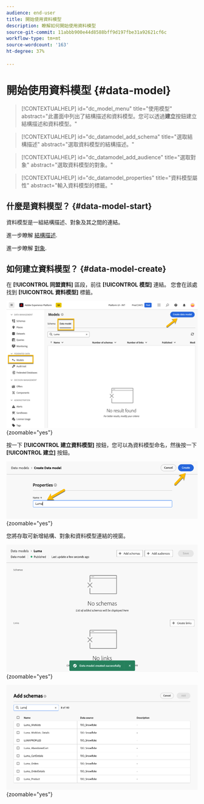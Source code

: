 ```yaml
---
audience: end-user
title: 開始使用資料模型
description: 瞭解如何開始使用資料模型
source-git-commit: 11abbb900e44d8588bff9d197fbe31a92621cf6c
workflow-type: tm+mt
source-wordcount: '163'
ht-degree: 37%

---
```


# 開始使用資料模型 {#data-model}


>[!CONTEXTUALHELP]
>id="dc_model_menu"
>title="使用模型"
>abstract="此畫面中列出了結構描述和資料模型。您可以透過&#x200B;**建立**&#x200B;按鈕建立結構描述和資料模型。"

>[!CONTEXTUALHELP]
>id="dc_datamodel_add_schema"
>title="選取結構描述"
>abstract="選取資料模型的結構描述。"


>[!CONTEXTUALHELP]
>id="dc_datamodel_add_audience"
>title="選取對象"
>abstract="選取資料模型的對象。"

>[!CONTEXTUALHELP]
>id="dc_datamodel_properties"
>title="資料模型屬性"
>abstract="輸入資料模型的標籤。"


## 什麼是資料模型？ {#data-model-start}

資料模型是一組結構描述、對象及其之間的連結。

進一步瞭解 [結構描述](../customer/schemas.md).

進一步瞭解 [對象](../customer/audiences.md).

## 如何建立資料模型？ {#data-model-create}

在 **[!UICONTROL 同盟資料]** 區段，前往 **[!UICONTROL 模型]** 連結。 您會在該處找到 **[!UICONTROL 資料模型]** 標籤。

![](assets/datamodel_create.png){zoomable="yes"}

按一下 **[!UICONTROL 建立資料模型]** 按鈕，您可以為資料模型命名，然後按一下 **[!UICONTROL 建立]** 按鈕。

![](assets/datamodel_name.png){zoomable="yes"}

您將存取可新增結構、對象和資料模型連結的視窗。

![](assets/datamodel_created.png){zoomable="yes"}

![](assets/datamodel_schemas.png){zoomable="yes"}

